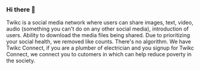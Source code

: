 ### Hi there 👋
Twikc is a social media network where users can share images, text, video, audio (something you can't do on any other social media), introduction of users. Ability to download the media files being shared. Due to prioritizing your social health, we removed like counts. There's no algorithm. We have Twikc Connect, if you are a plumber of electrician and you signup for Twikc Connect, we connect you to cutomers in which can help reduce poverty in the society.

<!--
**twikc/twikc** is a ✨ _special_ ✨ repository because its `README.md` (this file) appears on your GitHub profile.

Here are some ideas to get you started:

- 🔭 I’m currently working on ...
- 🌱 I’m currently learning ...
- 👯 I’m looking to collaborate on ...
- 🤔 I’m looking for help with ...
- 💬 Ask me about ...
- 📫 How to reach me: ...
- 😄 Pronouns: ...
- ⚡ Fun fact: ...
-->
